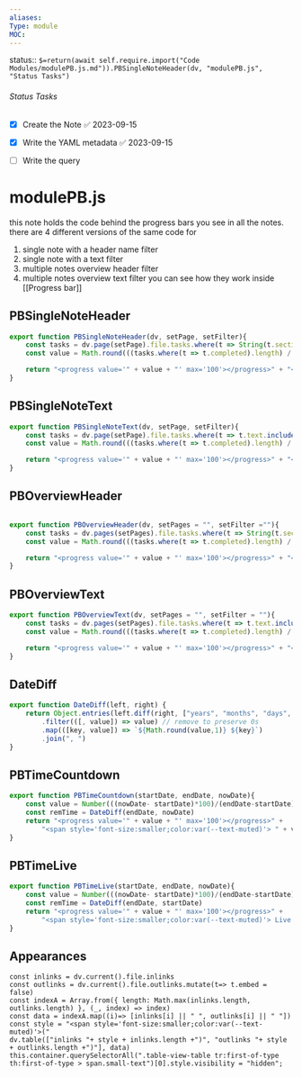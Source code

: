 ```yaml
---
aliases: 
Type: module
MOC:
---
```


status::  `$=return(await self.require.import("Code Modules/modulePB.js.md")).PBSingleNoteHeader(dv, "modulePB.js", "Status Tasks")`

###### Status Tasks
- [x] Create the Note ✅ 2023-09-15
- [x] Write the YAML metadata ✅ 2023-09-15
- [ ] Write the query


# modulePB.js


this note holds the code behind the progress bars you see in all the notes.
there are 4 different versions of the same code for 
1. single note with a header name filter
2. single note with a text filter
3. multiple notes overview header filter
4. multiple notes overview text filter
you can see how they work inside [[Progress bar]]

## PBSingleNoteHeader

```js
export function PBSingleNoteHeader(dv, setPage, setFilter){
    const tasks = dv.page(setPage).file.tasks.where(t => String(t.section).includes(setFilter));
    const value = Math.round(((tasks.where(t => t.completed).length) / tasks.length) * 100); 

    return "<progress value='" + value + "' max='100'></progress>" + "<span style='font-size:smaller;color:var(--text-muted)'>" + value + "% &nbsp;| &nbsp;" + (tasks.length - tasks.where(t => t.completed).length) + " left</span>"
}
```

## PBSingleNoteText

```js
export function PBSingleNoteText(dv, setPage, setFilter){
    const tasks = dv.page(setPage).file.tasks.where(t => t.text.includes(setFilter));
    const value = Math.round(((tasks.where(t => t.completed).length) / tasks.length) * 100); 

    return "<progress value='" + value + "' max='100'></progress>" + "<span style='font-size:smaller;color:var(--text-muted)'>" + value + "% &nbsp;| &nbsp;" + (tasks.length - tasks.where(t => t.completed).length) + " left</span>"
}
```

## PBOverviewHeader

```js

export function PBOverviewHeader(dv, setPages = "", setFilter =""){
    const tasks = dv.pages(setPages).file.tasks.where(t => String(t.section).includes(setFilter));
    const value = Math.round(((tasks.where(t => t.completed).length) / tasks.length) * 100); 

    return "<progress value='" + value + "' max='100'></progress>" + "<span style='font-size:smaller;color:var(--text-muted)'>" + value + "% &nbsp;| &nbsp;" + (tasks.length - tasks.where(t => t.completed).length) + " left</span>"
}
```

## PBOverviewText

```js
export function PBOverviewText(dv, setPages = "", setFilter = ""){
    const tasks = dv.pages(setPages).file.tasks.where(t => t.text.includes(setFilter));
    const value = Math.round(((tasks.where(t => t.completed).length) / tasks.length) * 100); 

    return "<progress value='" + value + "' max='100'></progress>" + "<span style='font-size:smaller;color:var(--text-muted)'>" + value + "% &nbsp;| &nbsp;" + (tasks.length - tasks.where(t => t.completed).length) + " left</span>"
}

```

## DateDiff

```js
export function DateDiff(left, right) {
    return Object.entries(left.diff(right, ["years", "months", "days", "hours", "minutes",]).toObject())
        .filter(([, value]) => value) // remove to preserve 0s
        .map(([key, value]) => `${Math.round(value,1)} ${key}`)
        .join(", ")
}
```

## PBTimeCountdown

```js
export function PBTimeCountdown(startDate, endDate, nowDate){
    const value = Number(((nowDate- startDate)*100)/(endDate-startDate)).toFixed("2")
    const remTime = DateDiff(endDate, nowDate)
    return "<progress value='" + value + "' max='100'></progress>" + 
    	"<span style='font-size:smaller;color:var(--text-muted)'> " + value + "% &nbsp;| &nbsp;" + remTime + " left</span>"
}
```

## PBTimeLive

```js
export function PBTimeLive(startDate, endDate, nowDate){
    const value = Number(((nowDate- startDate)*100)/(endDate-startDate)).toFixed("2")
    const remTime = DateDiff(endDate, startDate)
    return "<progress value='" + value + "' max='100'></progress>" + 
    	"<span style='font-size:smaller;color:var(--text-muted)'> Live &nbsp;| &nbsp;" + remTime + " went by</span>"
}
```



## Appearances

```dataviewjs
const inlinks = dv.current().file.inlinks
const outlinks = dv.current().file.outlinks.mutate(t=> t.embed = false)
const indexA = Array.from({ length: Math.max(inlinks.length, outlinks.length) }, (_, index) => index)
const data = indexA.map((i)=> [inlinks[i] || " ", outlinks[i] || " "])
const style = "<span style='font-size:smaller;color:var(--text-muted)'>("
dv.table(["inlinks "+ style + inlinks.length +")", "outlinks "+ style + outlinks.length +")"], data)
this.container.querySelectorAll(".table-view-table tr:first-of-type th:first-of-type > span.small-text")[0].style.visibility = "hidden";
```

